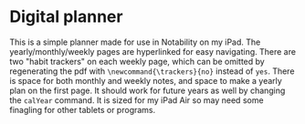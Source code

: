 # Digital planner

This is a simple planner made for use in Notability on my iPad. The yearly/monthly/weekly pages are hyperlinked for easy navigating. There are two "habit trackers" on each weekly page, which can be omitted by regenerating the pdf with `\newcommand{\trackers}{no}` instead of `yes`. There is space for both monthly and weekly notes, and space to make a yearly plan on the first page. It should work for future years as well by changing the `calYear` command. It is sized for my iPad Air so may need some finagling for other tablets or programs. 
